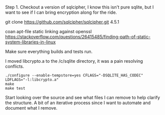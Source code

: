 

Step 1.
Checkout a version of sqlcipher, I know this isn't pure sqlite, but I want to see if I can
bring encryption along for the ride.

git clone https://github.com/sqlcipher/sqlcipher.git 4.5.1

coan
apt-file
static linking against openssl
https://stackoverflow.com/questions/26415485/finding-path-of-static-system-libraries-in-linux

Make sure everything builds and tests run.

I moved libcrypto.a to the /c/sqlite directory, it was a pain resolving conflicts.


```
./configure --enable-tempstore=yes CFLAGS="-DSQLITE_HAS_CODEC" LDFLAGS="-l:libcrypto.a"
make
make test
```

Start looking over the source and see what files I can remove to help clarify the structure.
A bit of an iterative process since I want to automate and document what I remove.

